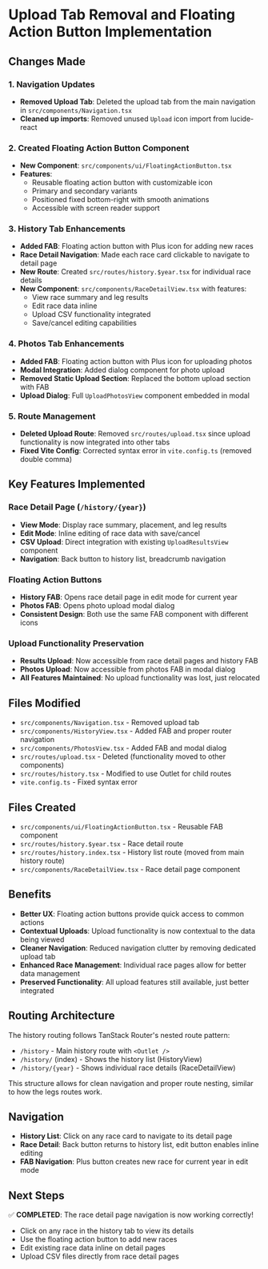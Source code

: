 # Upload Tab Removal and Floating Action Button Implementation

## Changes Made

### 1. Navigation Updates
- **Removed Upload Tab**: Deleted the upload tab from the main navigation in `src/components/Navigation.tsx`
- **Cleaned up imports**: Removed unused `Upload` icon import from lucide-react

### 2. Created Floating Action Button Component
- **New Component**: `src/components/ui/FloatingActionButton.tsx`
- **Features**:
  - Reusable floating action button with customizable icon
  - Primary and secondary variants
  - Positioned fixed bottom-right with smooth animations
  - Accessible with screen reader support

### 3. History Tab Enhancements
- **Added FAB**: Floating action button with Plus icon for adding new races
- **Race Detail Navigation**: Made each race card clickable to navigate to detail page
- **New Route**: Created `src/routes/history.$year.tsx` for individual race details
- **New Component**: `src/components/RaceDetailView.tsx` with features:
  - View race summary and leg results
  - Edit race data inline
  - Upload CSV functionality integrated
  - Save/cancel editing capabilities

### 4. Photos Tab Enhancements
- **Added FAB**: Floating action button with Plus icon for uploading photos
- **Modal Integration**: Added dialog component for photo upload
- **Removed Static Upload Section**: Replaced the bottom upload section with FAB
- **Upload Dialog**: Full `UploadPhotosView` component embedded in modal

### 5. Route Management
- **Deleted Upload Route**: Removed `src/routes/upload.tsx` since upload functionality is now integrated into other tabs
- **Fixed Vite Config**: Corrected syntax error in `vite.config.ts` (removed double comma)

## Key Features Implemented

### Race Detail Page (`/history/{year}`)
- **View Mode**: Display race summary, placement, and leg results
- **Edit Mode**: Inline editing of race data with save/cancel
- **CSV Upload**: Direct integration with existing `UploadResultsView` component
- **Navigation**: Back button to history list, breadcrumb navigation

### Floating Action Buttons
- **History FAB**: Opens race detail page in edit mode for current year
- **Photos FAB**: Opens photo upload modal dialog
- **Consistent Design**: Both use the same FAB component with different icons

### Upload Functionality Preservation
- **Results Upload**: Now accessible from race detail pages and history FAB
- **Photos Upload**: Now accessible from photos FAB in modal dialog
- **All Features Maintained**: No upload functionality was lost, just relocated

## Files Modified
- `src/components/Navigation.tsx` - Removed upload tab
- `src/components/HistoryView.tsx` - Added FAB and proper router navigation
- `src/components/PhotosView.tsx` - Added FAB and modal dialog
- `src/routes/upload.tsx` - Deleted (functionality moved to other components)
- `src/routes/history.tsx` - Modified to use Outlet for child routes
- `vite.config.ts` - Fixed syntax error

## Files Created
- `src/components/ui/FloatingActionButton.tsx` - Reusable FAB component
- `src/routes/history.$year.tsx` - Race detail route
- `src/routes/history.index.tsx` - History list route (moved from main history route)
- `src/components/RaceDetailView.tsx` - Race detail page component

## Benefits
- **Better UX**: Floating action buttons provide quick access to common actions
- **Contextual Uploads**: Upload functionality is now contextual to the data being viewed
- **Cleaner Navigation**: Reduced navigation clutter by removing dedicated upload tab
- **Enhanced Race Management**: Individual race pages allow for better data management
- **Preserved Functionality**: All upload features still available, just better integrated

## Routing Architecture
The history routing follows TanStack Router's nested route pattern:
- `/history` - Main history route with `<Outlet />` 
- `/history/` (index) - Shows the history list (HistoryView)
- `/history/{year}` - Shows individual race details (RaceDetailView)

This structure allows for clean navigation and proper route nesting, similar to how the legs routes work.

## Navigation
- **History List**: Click on any race card to navigate to its detail page
- **Race Detail**: Back button returns to history list, edit button enables inline editing
- **FAB Navigation**: Plus button creates new race for current year in edit mode

## Next Steps
✅ **COMPLETED**: The race detail page navigation is now working correctly! 

- Click on any race in the history tab to view its details
- Use the floating action button to add new races
- Edit existing race data inline on detail pages
- Upload CSV files directly from race detail pages